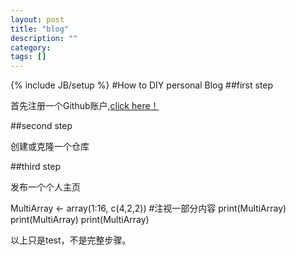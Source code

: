 ```yaml
---
layout: post
title: "blog"
description: ""
category: 
tags: []
---
```

{% include JB/setup %}
#How to DIY personal Blog
##first step

首先注册一个Github账户,[click here！](http://github.com "注册网址")

##second step

创建或克隆一个仓库

##third step 

发布一个个人主页

<div id="Clock"></div>
	MultiArray <- array(1:16, c(4,2,2))
	#注视一部分内容
	print(MultiArray)
	print(MultiArray)
	print(MultiArray)


以上只是test，不是完整步骤。